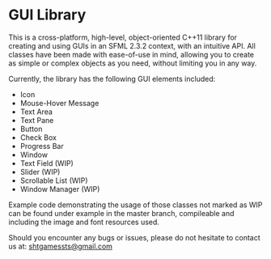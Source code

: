 # GUI Library

This is a cross-platform, high-level, object-oriented C++11 library for creating and using GUIs in an SFML 2.3.2 context, with an intuitive API. All classes have been made with ease-of-use in mind, allowing you to create as simple or complex objects as you need, without limiting you in any way.

Currently, the library has the following GUI elements included:
  - Icon
  - Mouse-Hover Message
  - Text Area
  - Text Pane
  - Button
  - Check Box
  - Progress Bar
  - Window
  - Text Field (WIP)
  - Slider (WIP)
  - Scrollable List (WIP)
  - Window Manager (WIP)
  
Example code demonstrating the usage of those classes not marked as WIP can be found under example in the master branch,
compileable and including the image and font resources used.
  
Should you encounter any bugs or issues, please do not hesitate to contact us at: shtgamessts@gmail.com

